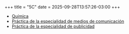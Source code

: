 +++
title = "5C"
date = 2025-09-28T13:57:26-03:00
+++

- [Química](quimica)
- [Práctica de la especialidad de medios de comunicación](comunicacion)
- [Práctica de la especialidad de publicidad](comunicacion)
